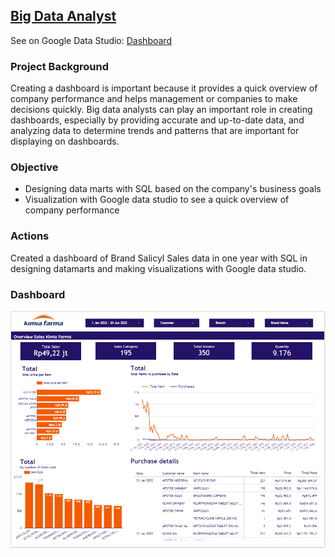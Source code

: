 ## [Big Data Analyst]()
 See on Google Data Studio: [Dashboard](https://datastudio.google.com/u/0/reporting/dfe61de2-7a34-4740-aa12-fa5f72552296/page/2zA8C)  

### Project Background
Creating a dashboard is important because it provides a quick overview of company performance and helps management or companies to make decisions quickly. Big data analysts can play an important role in creating dashboards, especially by providing accurate and up-to-date data, and analyzing data to determine trends and patterns that are important for displaying on dashboards.

### Objective
* Designing data marts with SQL based on the company's business goals 
* Visualization with Google data studio to see a quick overview of company performance
 
### Actions
Created a dashboard of Brand Salicyl Sales data in one year with SQL in designing datamarts and making visualizations with Google data studio.

### Dashboard
![](https://github.com/Haniaghnia/Hani_Portfolio/blob/32e7a3c7506d4aff96121d5d6907a4c56eeff881/Google%20Studio/Project%20Big%20data%20Analyst/Big%20data%20analyst.PNG)
